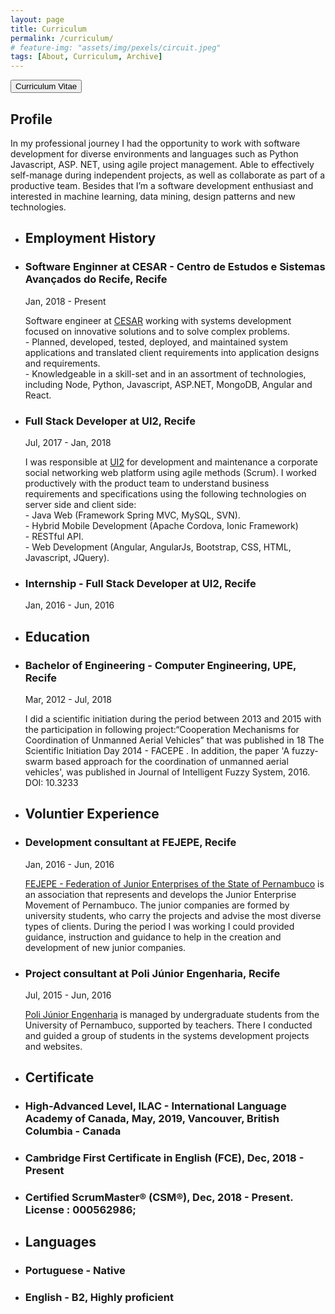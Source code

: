 ```yaml
---
layout: page
title: Curriculum
permalink: /curriculum/
# feature-img: "assets/img/pexels/circuit.jpeg"
tags: [About, Curriculum, Archive]
---
```

<div class="col-md-12 text-right">
    <a target="blank" href="https://drive.google.com/open?id=1PaQ-rnAZoI26DIzEXaDeES3AcLH-KvoX"><button class="btn-download icon">Curriculum Vitae<i class="fa fa-download" aria-hidden="true"></i></button></a>
</div>

## Profile


In my professional journey I had the opportunity to work with software development for diverse environments and languages such as Python Javascript, ASP. NET, using agile project management. Able to effectively self-manage during independent projects, as well as collaborate as part of a productive team. Besides that I’m a software development enthusiast and interested in machine learning, data mining, design patterns and new technologies.

<ul class="timeline col-md-12">
    <!-- Employment History -->
    <li><i class="fa fa-suitcase" aria-hidden="true"></i><h2 class="timeline-title">Employment History</h2></li>
    <li><h3 class="line-title">Software Enginner at CESAR - Centro de Estudos e Sistemas Avançados do Recife, Recife</h3>
        <span>Jan, 2018 - Present</span>
        <p style="">
            Software engineer at <a class="link" href="https://www.cesar.org.br/" target="_blank">CESAR</a> working with systems development focused on innovative solutions and to solve complex problems.<br>
            - Planned, developed, tested, deployed, and maintained system applications and translated client requirements into application designs and requirements.
            <br>- Knowledgeable in a skill-set and in an assortment of technologies, including Node, Python, Javascript, ASP.NET, MongoDB, Angular and React. <br>
        </p>
    </li>
    <li><h3 class="line-title">Full Stack Developer at UI2, Recife</h3>
        <span>Jul, 2017 - Jan, 2018</span>
        <p class="little-text">
            I was responsible at <a class="link" href="https://www.ui2.com.br/" target="_blank">UI2</a> for development and maintenance a corporate social networking web platform using agile methods (Scrum). I worked productively with the product team to understand business requirements and specifications using the following technologies on server side and client side:<br>
            - Java Web (Framework Spring MVC, MySQL, SVN).<br>
            - Hybrid Mobile Development (Apache Cordova, Ionic Framework)<br>
            - RESTful API.<br>
            - Web Development (Angular, AngularJs, Bootstrap, CSS, HTML, Javascript, JQuery).<br>
        </p>
    </li>
    <li><h3 class="line-title"><b>Internship</b> - Full Stack Developer at UI2, Recife</h3>
        <span>Jan, 2016 - Jun, 2016</span>
    </li>

</ul>



<ul class="timeline col-md-12 top_30">
    <!-- Education -->
    <li><i class="fa fa-graduation-cap" aria-hidden="true"></i><h2 class="timeline-title">Education</h2></li>
    <li><h3 class="line-title">Bachelor of Engineering - Computer Engineering, UPE, Recife</h3>
        <span>Mar, 2012 - Jul, 2018</span>
        <p class="little-text">
            I did a scientific initiation during the period between 2013 and 2015 with the participation in following project:“Cooperation Mechanisms for Coordination of Unmanned Aerial Vehicles” that was published in 18 The Scientific Initiation Day 2014 - FACEPE . In addition, the paper 'A fuzzy-swarm based approach for the coordination of unmanned aerial vehicles', was published in Journal of Intelligent Fuzzy System, 2016. DOI: 10.3233
        </p>
    </li>
</ul>

<ul class="timeline col-md-12 top_30">
    <!-- Voluntier Experience -->
    <li><i class="fa fa-star" aria-hidden="true"></i><h2 class="timeline-title">Voluntier Experience</h2></li>
    <li><h3 class="line-title">Development consultant  at FEJEPE, Recife</h3>
        <span>Jan, 2016 - Jun, 2016</span>
        <p class="little-text">
            <a class="link" href="https://fejepe.org.br" target="_blank">FEJEPE - Federation of Junior Enterprises of the State of Pernambuco</a> is an association that represents and develops the Junior Enterprise Movement of Pernambuco. The junior companies are formed by university students, who carry the projects and advise the most diverse types of clients. During the period I was working I could provided guidance, instruction and guidance to help in the creation and development of new junior companies.
        </p>
    </li>
    <li><h3 class="line-title">Project consultant at Poli Júnior Engenharia, Recife</h3>
        <span>Jul, 2015 - Jun, 2016</span>
        <p class="little-text">
            <a class="link" href="https://polijuniorengenharia.com.br" target="_blank">Poli Júnior Engenharia</a> is managed by undergraduate students from the University of Pernambuco, supported by teachers. There I conducted and guided a group of students in the systems development projects and websites.
        </p>
    </li>
</ul>

<ul class="timeline col-md-12 top_30">
    <!-- Certificate -->
    <li><i class="fa fa-certificate" aria-hidden="true"></i><h2 class="timeline-title">Certificate</h2></li>
    <li>
        <h3 class="line-title">High-Advanced Level, ILAC - International Language Academy of Canada, May, 2019, Vancouver, British Columbia - Canada</h3>
    </li>
    <li>
        <h3 class="line-title">Cambridge First Certificate in English (FCE), Dec, 2018 - Present</h3>
    </li>
    <li>
        <h3 class="line-title">Certified ScrumMaster® (CSM®), Dec, 2018 - Present. License : 000562986;</h3>
    </li>
</ul>


<ul class="timeline col-md-12 top_30">
    <!-- Languages -->
    <li><i class="fa fa-language" aria-hidden="true"></i><h2 class="timeline-title">Languages</h2></li>
    <li>
        <h3 class="line-title">Portuguese - Native </h3>
    </li>
    <li>
        <h3 class="line-title">English  - B2, Highly proficient</h3>
    </li>
</ul>
